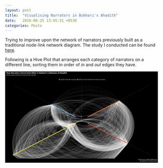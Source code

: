 ```yaml
---
layout: post
title:  "Visualising Narrators in Bukhari's Ahadith"
date:   2016-06-25 13:45:31 +0530
categories: Posts
---
```


Trying to improve upon the network of narrators previously built as a traditional node-link network diagram. The study I conducted can be found [here](http://rpubs.com/aakazmi/bukhariAnalyses_P1).   

Following is a Hive Plot that arranges each category of narrators on a different line, sorting them in order of *in* and *out* edges they have.


![Network of Narrators from Bukhari](assets/img/hp_narrators.png)


